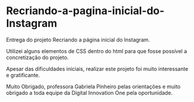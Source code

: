 # Recriando-a-pagina-inicial-do-Instagram

Entrega do projeto Recriando a página inicial do Instagram. 

Utilizei alguns elementos de CSS dentro do html para que fosse possível a concretização do projeto.

Apesar das dificuldades iniciais, realizar este projeto foi muito interessante e gratificante.

Muito Obrigado, professora Gabriela Pinheiro pelas orientações e muito obrigado a toda equipe da Digital Innovation One pela oportunidade.
